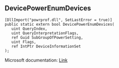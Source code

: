 ## DevicePowerEnumDevices

```
[DllImport("powrprof.dll", SetLastError = true)]
public static extern bool DevicePowerEnumDevices(
   uint QueryIndex,
   uint QueryInterpretationFlags,
   ref Guid SubGroupOfPowerSetting,
   uint Flags,
   ref IntPtr DeviceInformationSet
);
```

Microsoft documentation: [Link](https://docs.microsoft.com/en-us/windows/win32/api/powrprof/nf-powrprof-devicepowerenumdevices)
